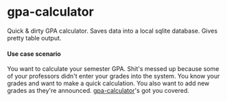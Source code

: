 gpa-calculator
==============

Quick & dirty GPA calculator. Saves data into a local sqlite database. Gives pretty table output.


#### Use case scenario

You want to calculate your semester GPA. Shit's messed up because some of your professors didn't enter your grades into the system. You know your grades and want to make a quick calculation. You also want to add new grades as they're announced. [gpa-calculator](https://github.com/krmbzds/gpa-calculator)'s got you covered.

